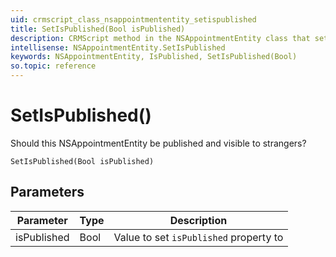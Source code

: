 ```yaml
---
uid: crmscript_class_nsappointmententity_setispublished
title: SetIsPublished(Bool isPublished)
description: CRMScript method in the NSAppointmentEntity class that sets the isPublished property of the appointment
intellisense: NSAppointmentEntity.SetIsPublished
keywords: NSAppointmentEntity, IsPublished, SetIsPublished(Bool)
so.topic: reference
---
```


# SetIsPublished()

Should this NSAppointmentEntity be published and visible to strangers?

`SetIsPublished(Bool isPublished)`

## Parameters

| Parameter | Type | Description |
|---|---|---|
|isPublished | Bool | Value to set `isPublished` property to |
